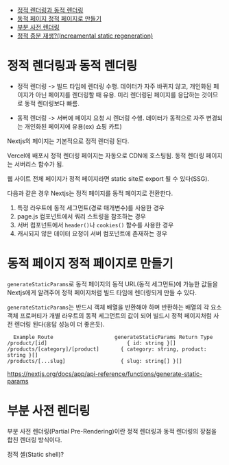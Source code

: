 - [정적 렌더링과 동적 렌더링](#정적-렌더링과-동적-렌더링)
- [동적 페이지 정적 페이지로 만들기](#동적-페이지-정적-페이지로-만들기)
- [부분 사전 렌더링](#부분-사전-렌더링)
- [정적 증분 재생?(Increamental static regeneration)](#정적-증분-재생increamental-static-regeneration)

# 정적 렌더링과 동적 렌더링

<!--  -->

- 정적 렌더링 -> 빌드 타임에 렌더링 수행. 데이터가 자주 바뀌지 않고, 개인화된 페이지가 아닌 페이지를 렌더링할 때 유용. 미리 렌더링된 페이지를 응답하는 것이므로 동적 렌더링보다 빠름.

- 동적 렌더링 -> 서버에 페이지 요청 시 렌더링 수행. 데이터가 동적으로 자주 변경되는 개인화된 페이지에 유용(ex) 쇼핑 카트)

Nextjs의 페이지는 기본적으로 정적 렌더링 된다.

Vercel에 배포시 정적 렌더링 페이지는 자동으로 CDN에 호스팅됨. 동적 렌더링 페이지는 서버리스 함수가 됨.

웹 사이트 전체 페이지가 정적 페이지라면 static site로 export 될 수 있다(SSG).

다음과 같은 경우 Nextjs는 정적 페이지를 동적 페이지로 전환한다.

1. 특정 라우트에 동적 세그먼트(경로 매개변수)를 사용한 경우
2. page.js 컴포넌트에서 쿼리 스트링을 참조하는 경우
3. 서버 컴포넌트에서 `header()`나 `cookies()` 함수를 사용한 경우
4. 캐시되지 않은 데이터 요청이 서버 컴포넌트에 존재하는 경우

# 동적 페이지 정적 페이지로 만들기

<!-- 헷갈-->

`generateStaticParams`로 동적 페이지의 동적 URL(동적 세그먼트)에 가능한 값들을 Nextjs에게 알려주어 정적 페이지처럼 빌드 타임에 렌더링되게 만들 수 있다.

`generateStaticParams`는 반드시 객체 배열을 반환해야 하며 반환하는 배열의 각 요소 객체 프로퍼티가 개별 라우트의 동적 세그먼트의 값이 되어 빌드시 정적 페이지처럼 사전 렌더링 된다(응답 성능이 더 좋은듯).

```
  Example Route	                   generateStaticParams Return Type
/product/[id]	                       { id: string }[]
/products/[category]/[product]	     { category: string, product: string }[]
/products/[...slug]	                 { slug: string[] }[]
```

https://nextjs.org/docs/app/api-reference/functions/generate-static-params

# 부분 사전 렌더링

<!-- 헷갈 -->

부분 사전 렌더링(Partial Pre-Rendering)이란 정적 렌더링과 동적 렌더링의 장점을 합친 렌더링 방식이다.

정적 셸(Static shell)?
